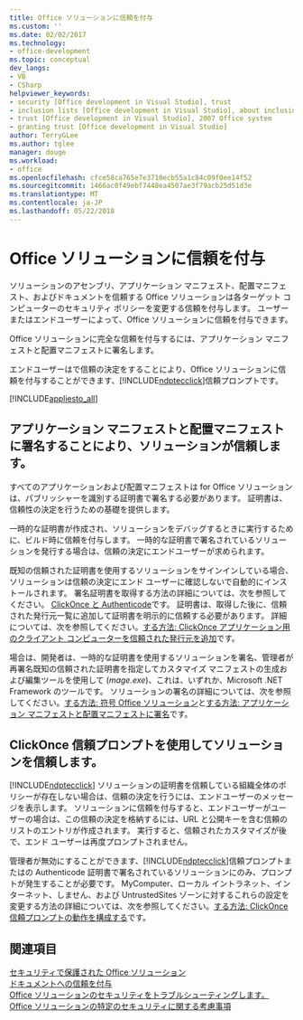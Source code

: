 ```yaml
---
title: Office ソリューションに信頼を付与
ms.custom: ''
ms.date: 02/02/2017
ms.technology:
- office-development
ms.topic: conceptual
dev_langs:
- VB
- CSharp
helpviewer_keywords:
- security [Office development in Visual Studio], trust
- inclusion lists [Office development in Visual Studio], about inclusion lists
- trust [Office development in Visual Studio], 2007 Office system
- granting trust [Office development in Visual Studio]
author: TerryGLee
ms.author: tglee
manager: douge
ms.workload:
- office
ms.openlocfilehash: cfce58ca765e7e3710ecb55a1c84c09f0ee14f52
ms.sourcegitcommit: 1466ac0f49ebf7448ea4507ae3f79acb25d51d3e
ms.translationtype: MT
ms.contentlocale: ja-JP
ms.lasthandoff: 05/22/2018
---
```

# <a name="grant-trust-to-office-solutions"></a>Office ソリューションに信頼を付与
  ソリューションのアセンブリ、アプリケーション マニフェスト、配置マニフェスト、およびドキュメントを信頼する Office ソリューションは各ターゲット コンピューターのセキュリティ ポリシーを変更する信頼を付与します。 ユーザーまたはエンドユーザーによって、Office ソリューションに信頼を付与できます。  
  
 Office ソリューションに完全な信頼を付与するには、アプリケーション マニフェストと配置マニフェストに署名します。  
  
 エンドユーザーはで信頼の決定をすることにより、Office ソリューションに信頼を付与することができます、[!INCLUDE[ndptecclick](../vsto/includes/ndptecclick-md.md)]信頼プロンプトです。  
  
 [!INCLUDE[appliesto_all](../vsto/includes/appliesto-all-md.md)]  
  
##  <a name="Signing"></a> アプリケーション マニフェストと配置マニフェストに署名することにより、ソリューションが信頼します。  
 すべてのアプリケーションおよび配置マニフェストは for Office ソリューションは、パブリッシャーを識別する証明書で署名する必要があります。 証明書は、信頼性の決定を行うための基礎を提供します。  
  
 一時的な証明書が作成され、ソリューションをデバッグするときに実行するために、ビルド時に信頼を付与します。 一時的な証明書で署名されているソリューションを発行する場合は、信頼の決定にエンドユーザーが求められます。  
  
 既知の信頼された証明書を使用するソリューションをサインインしている場合、ソリューションは信頼の決定にエンド ユーザーに確認しないで自動的にインストールされます。 署名証明書を取得する方法の詳細については、次を参照してください。 [ClickOnce と Authenticode](/visualstudio/deployment/clickonce-and-authenticode)です。 証明書は、取得した後に、信頼された発行元一覧に追加して証明書を明示的に信頼する必要があります。 詳細については、次を参照してください。[する方法: ClickOnce アプリケーション用のクライアント コンピューターを信頼された発行元を追加](/visualstudio/deployment/how-to-add-a-trusted-publisher-to-a-client-computer-for-clickonce-applications)です。  
  
 場合は、開発者は、一時的な証明書を使用するソリューションを署名、管理者が再署名既知の信頼された証明書を指定してカスタマイズ マニフェストの生成および編集ツールを使用して (*mage.exe*)、これは、いずれか、Microsoft .NET Framework のツールです。 ソリューションの署名の詳細については、次を参照してください。[する方法: 符号 Office ソリューション](../vsto/how-to-sign-office-solutions.md)と[する方法: アプリケーション マニフェストと配置マニフェストに署名](/visualstudio/ide/how-to-sign-application-and-deployment-manifests)です。  
  
##  <a name="TrustPrompt"></a>ClickOnce 信頼プロンプトを使用してソリューションを信頼します。  
 [!INCLUDE[ndptecclick](../vsto/includes/ndptecclick-md.md)] ソリューションの証明書を信頼している組織全体のポリシーが存在しない場合は、信頼の決定を行うには、エンドユーザーのメッセージを表示します。 ソリューションに信頼を付与すると、エンドユーザーがユーザーの場合は、この信頼の決定を格納するには、URL と公開キーを含む信頼のリストのエントリが作成されます。 実行すると、信頼されたカスタマイズが後で、エンド ユーザーは再度プロンプトされません。  
  
 管理者が無効にすることができます、[!INCLUDE[ndptecclick](../vsto/includes/ndptecclick-md.md)]信頼プロンプトまたはの Authenticode 証明書で署名されているソリューションにのみ、プロンプトが発生することが必要です。 MyComputer、ローカル イントラネット、インターネット、しません、および UntrustedSites ゾーンに対するこれらの設定を変更する方法の詳細については、次を参照してください。[する方法: ClickOnce 信頼プロンプトの動作を構成する](/visualstudio/deployment/how-to-configure-the-clickonce-trust-prompt-behavior)です。  
  
## <a name="see-also"></a>関連項目  
 [セキュリティで保護された Office ソリューション](../vsto/securing-office-solutions.md)   
 [ドキュメントへの信頼を付与](../vsto/granting-trust-to-documents.md)   
 [Office ソリューションのセキュリティをトラブルシューティングします。](../vsto/troubleshooting-office-solution-security.md)   
 [Office ソリューションの特定のセキュリティに関する考慮事項](../vsto/specific-security-considerations-for-office-solutions.md)  
  
  